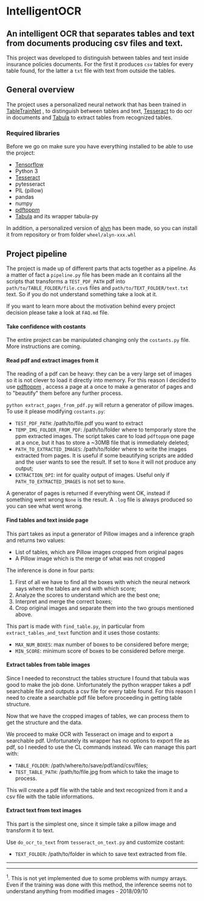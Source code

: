 # IntelligentOCR
## An intelligent OCR that separates tables and text from documents producing csv files and text.
This project was developed to distinguish between tables and text inside insurance policies documents. For the first it produces `csv` tables for every table found, for the latter a `txt` file with text from outside the tables.

## General overview
The project uses a personalized neural network that has been trained in
[TableTrainNet](https://github.com/mawanda-jun/TableTrainNet)
, to distinguish between tables and text,
[Tesseract](https://github.com/tesseract-ocr/tesseract)
to do ocr in documents and 
[Tabula](https://github.com/tabulapdf/tabula-java)
to extract tables from recognized tables.


### Required libraries
Before we go on make sure you have everything installed to be able to use the project:
* [Tensorflow](https://www.tensorflow.org/)
* Python 3
* [Tesseract](https://github.com/tesseract-ocr/tesseract)
* pytesseract
* PIL (pillow)
* pandas
* numpy
* [pdftoppm](https://www.xpdfreader.com/pdftoppm-man.html)
* [Tabula](https://github.com/tabulapdf/tabula-java) and its wrapper tabula-py

In addition, a personalized version of
[alyn](https://github.com/mawanda-jun/Alyn)
has been made, so you can install it from repository or from folder `wheel/alyn-xxx.whl`

## Project pipeline
The project is made up of different parts that acts together as a pipeline. As a matter of fact a `pipeline.py` file has been made an it contains all the scripts that transforms a `TEST_PDF_PATH` pdf into `path/to/TABLE_FOLDER/file.csv`s  files and `path/to/TEXT_FOLDER/text.txt` text. So if you do not understand something take a look at it.

If you want to learn more about the motivation behind every project decision please take a look at `FAQ.md`
file.

#### Take confidence with costants
The entire project can be manipulated changing only the `costants.py` file. More instructions are coming.

#### Read pdf and extract images from it
The reading of a pdf can be heavy: they can be a very large set of images so it is not clever to load it directly into memory. For this reason I decided to use 
[pdftoppm](https://www.xpdfreader.com/pdftoppm-man.html)
, access a page at a once to make a generator of pages and to "beautify" them before any further process.

`python extract_pages_from_pdf.py` will return a generator of pillow images.
To use it please modifying `costants.py`:
* `TEST_PDF_PATH`: /path/to/file.pdf you want to extract
* `TEMP_IMG_FOLDER_FROM_PDF`: /path/to/folder where to temporarly store the ppm extracted images. The script takes care to load `pdftoppm` one page at a once, but it has to store a ~30MB file that is immediately deleted;
* `PATH_TO_EXTRACTED_IMAGES`: /path/to/folder where to write the images extracted from pages. It is useful if some beautifying scripts are added and the user wants to see the result. If set to `None` it will not produce any output;
* `EXTRACTION_DPI`: int for quality output of images. Useful only if `PATH_TO_EXTRACTED_IMAGES` is not set to `None`.

A generator of pages is returned if everything went OK, instead if something went wrong `None`
is the result. A `.log` file is always produced so you can see what went wrong.

#### Find tables and text inside page
This part takes as input a generator of Pillow images and a inference graph and returns two values:
* List of tables, which are Pillow images cropped from original pages
* A Pillow image which is the merge of what was not cropped

The inference is done in four parts:
1. First of all we have to find all the boxes with which the neural network says where the tables are and with which score;
2. Analyze the scores to understand which are the best one;
3. Interpret and merge the correct boxes;
4. Crop original images and separate them into the two groups mentioned above.

This part is made with `find_table.py`, in particular from `extract_tables_and_text` function
and it uses those costants:
* `MAX_NUM_BOXES`: max number of boxes to be considered before merge;
* `MIN_SCORE`: minimum score of boxes to be considered before merge.

#### Extract tables from table images
Since I needed to reconstruct the tables structure I found that tabula was good to make the job done.
Unfortunately the python wrapper takes a pdf searchable file and outputs a csv file for every table found.
For this reason I need to create a searchable pdf file before proceeding in getting table structure.

Now that we have the cropped images of tables, we can process them to get the structure and the data.

We proceed to make OCR with Tesseract on image and to export a searchable pdf. Unfortunately
its wrapper has no options to export file as pdf, so I needed to use the CL commands instead.
We can manage this part with:
* `TABLE_FOLDER`: /path/where/to/save/pdf/and/csv/files;
* `TEST_TABLE_PATH`: /path/to/file.jpg from which to take the image to process.

This will create a pdf file with the table and text recognized from it and a csv file with
the table informations.

#### Extract text from text images
This part is the simplest one, since it simple take a pillow image and transform it to text.

Use `do_ocr_to_text` from `tesseract_on_text.py` and customize costant:
* `TEXT_FOLDER`: /path/to/folder in which to save text extracted from file.




---
---
<sup>1</sup>. This is not yet implemented due to some problems with numpy arrays. Even if the training was done
with this method, the inference seems not to understand anything from modified images - 2018/09/10
 